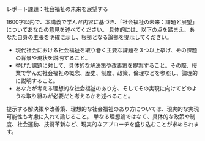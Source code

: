 レポート課題：社会福祉の未来を展望する

1600字以内で、本講義で学んだ内容に基づき、「社会福祉の未来：課題と展望」についてあなたの意見を述べてください。  具体的には、以下の点を踏まえ、あなた自身の主張を明確に示し、根拠となる論拠を提示してください。

* 現代社会における社会福祉を取り巻く主要な課題を３つ以上挙げ、その課題の背景や現状を説明すること。
* 挙げた課題に対して、具体的な解決策や改善策を提案すること。その際、授業で学んだ社会福祉の概念、歴史、制度、政策、倫理などを参照し、論理的に説明すること。
* あなたが考える理想的な社会福祉のあり方、そしてその実現に向けてどのような取り組みが必要だと考えるかを述べること。


提示する解決策や改善策、理想的な社会福祉のあり方については、現実的な実現可能性も考慮に入れて論じること。  単なる理想論ではなく、具体的な政策や制度、社会運動、技術革新など、現実的なアプローチを盛り込むことが求められます。
